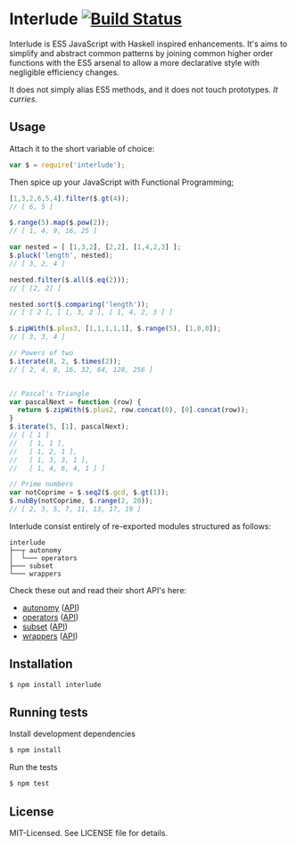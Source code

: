# Interlude [![Build Status](https://secure.travis-ci.org/clux/interlude.png)](http://travis-ci.org/clux/interlude)
Interlude is ES5 JavaScript with Haskell inspired enhancements.
It's aims to simplify and abstract common patterns by joining
common higher order functions with the ES5 arsenal to allow a
more declarative style with negligible efficiency changes.

It does not simply alias ES5 methods, and it does not touch prototypes.
*It curries*.

## Usage
Attach it to the short variable of choice:

````javascript
var $ = require('interlude');
````

Then spice up your JavaScript with Functional Programming;

```javascript
[1,3,2,6,5,4].filter($.gt(4));
// [ 6, 5 ]

$.range(5).map($.pow(2));
// [ 1, 4, 9, 16, 25 ]

var nested = [ [1,3,2], [2,2], [1,4,2,3] ];
$.pluck('length', nested);
// [ 3, 2, 4 ]

nested.filter($.all($.eq(2)));
// [ [2, 2] ]

nested.sort($.comparing('length'));
// [ [ 2 ], [ 1, 3, 2 ], [ 1, 4, 2, 3 ] ]

$.zipWith($.plus3, [1,1,1,1,1], $.range(5), [1,0,0]);
// [ 3, 3, 4 ]

// Powers of two
$.iterate(8, 2, $.times(2));
// [ 2, 4, 8, 16, 32, 64, 128, 256 ]


// Pascal's Triangle
var pascalNext = function (row) {
  return $.zipWith($.plus2, row.concat(0), [0].concat(row));
}
$.iterate(5, [1], pascalNext);
// [ [ 1 ]
//   [ 1, 1 ],
//   [ 1, 2, 1 ],
//   [ 1, 3, 3, 1 ],
//   [ 1, 4, 6, 4, 1 ] ]

// Prime numbers
var notCoprime = $.seq2($.gcd, $.gt(1));
$.nubBy(notCoprime, $.range(2, 20));
// [ 2, 3, 5, 7, 11, 13, 17, 19 ]
````

Interlude consist entirely of re-exported modules structured as follows:

````
interlude
├──┬ autonomy
│  └─── operators
├─── subset
└─── wrappers
````

Check these out and read their short API's here:

- [autonomy](https://github.com/clux/autonomy) ([API](https://github.com/clux/autonomy/blob/master/api.md))
- [operators](https://github.com/clux/operators) ([API](https://github.com/clux/operators/blob/master/api.md))
- [subset](https://github.com/clux/subset) ([API](https://github.com/clux/subset/blob/master/api.md))
- [wrappers](https://github.com/clux/wrappers) ([API](https://github.com/clux/wrappers/blob/master/api.md))

## Installation

````bash
$ npm install interlude
````

## Running tests
Install development dependencies

````bash
$ npm install
````

Run the tests

````bash
$ npm test
````

## License
MIT-Licensed. See LICENSE file for details.
